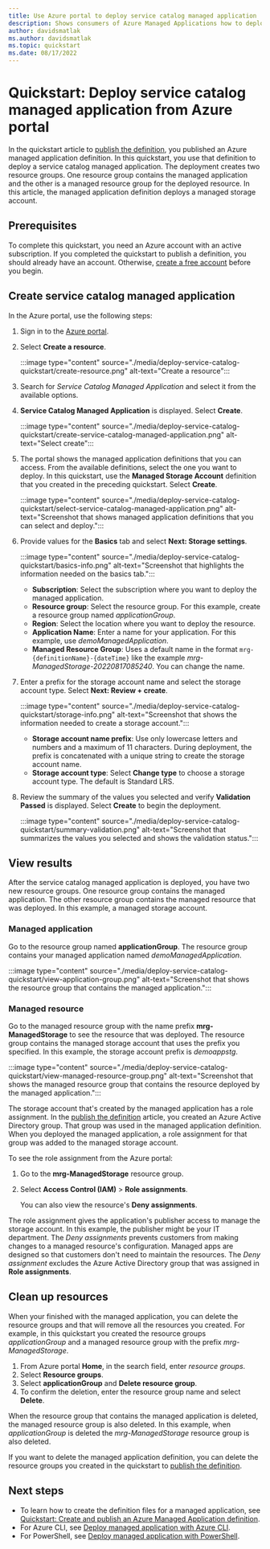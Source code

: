 ```yaml
---
title: Use Azure portal to deploy service catalog managed application
description: Shows consumers of Azure Managed Applications how to deploy a service catalog managed application from the Azure portal.
author: davidsmatlak
ms.author: davidsmatlak
ms.topic: quickstart
ms.date: 08/17/2022
---
```


# Quickstart: Deploy service catalog managed application from Azure portal

In the quickstart article to [publish the definition](publish-service-catalog-app.md), you published an Azure managed application definition. In this quickstart, you use that definition to deploy a service catalog managed application. The deployment creates two resource groups. One resource group contains the managed application and the other is a managed resource group for the deployed resource. In this article, the managed application definition deploys a managed storage account.

## Prerequisites

To complete this quickstart, you need an Azure account with an active subscription. If you completed the quickstart to publish a definition, you should already have an account. Otherwise, [create a free account](https://azure.microsoft.com/free/) before you begin.

## Create service catalog managed application

In the Azure portal, use the following steps:

1. Sign in to the [Azure portal](https://portal.azure.com).
1. Select **Create a resource**.

   :::image type="content" source="./media/deploy-service-catalog-quickstart/create-resource.png" alt-text="Create a resource":::

1. Search for _Service Catalog Managed Application_ and select it from the available options.

1. **Service Catalog Managed Application** is displayed. Select **Create**.

   :::image type="content" source="./media/deploy-service-catalog-quickstart/create-service-catalog-managed-application.png" alt-text="Select create":::

1. The portal shows the managed application definitions that you can access. From the available definitions, select the one you want to deploy. In this quickstart, use the **Managed Storage Account** definition that you created in the preceding quickstart. Select **Create**.

   :::image type="content" source="./media/deploy-service-catalog-quickstart/select-service-catalog-managed-application.png" alt-text="Screenshot that shows managed application definitions that you can select and deploy.":::

1. Provide values for the **Basics** tab and select **Next: Storage settings**.

   :::image type="content" source="./media/deploy-service-catalog-quickstart/basics-info.png" alt-text="Screenshot that highlights the information needed on the basics tab.":::

   - **Subscription**: Select the subscription where you want to deploy the managed application.
   - **Resource group**: Select the resource group. For this example, create a resource group named _applicationGroup_.
   - **Region**: Select the location where you want to deploy the resource.
   - **Application Name**: Enter a name for your application. For this example, use _demoManagedApplication_.
   - **Managed Resource Group**: Uses a default name in the format `mrg-{definitionName}-{dateTime}` like the example _mrg-ManagedStorage-20220817085240_. You can change the name.

1. Enter a prefix for the storage account name and select the storage account type. Select **Next: Review + create**.

   :::image type="content" source="./media/deploy-service-catalog-quickstart/storage-info.png" alt-text="Screenshot that shows the information needed to create a storage account.":::

   - **Storage account name prefix**: Use only lowercase letters and numbers and a maximum of 11 characters. During deployment, the prefix is concatenated with a unique string to create the storage account name.
   - **Storage account type**: Select **Change type** to choose a storage account type. The default is Standard LRS.

1. Review the summary of the values you selected and verify **Validation Passed** is displayed. Select **Create** to begin the deployment.

   :::image type="content" source="./media/deploy-service-catalog-quickstart/summary-validation.png" alt-text="Screenshot that summarizes the values you selected and shows the validation status.":::

## View results

After the service catalog managed application is deployed, you have two new resource groups. One resource group contains the managed application. The other resource group contains the managed resource that was deployed. In this example, a managed storage account.

### Managed application

Go to the resource group named **applicationGroup**. The resource group contains your managed application named _demoManagedApplication_.

   :::image type="content" source="./media/deploy-service-catalog-quickstart/view-application-group.png" alt-text="Screenshot that shows the resource group that contains the managed application.":::

### Managed resource

Go to the managed resource group with the name prefix **mrg-ManagedStorage** to see the resource that was deployed. The resource group contains the managed storage account that uses the prefix you specified. In this example, the storage account prefix is _demoappstg_.

   :::image type="content" source="./media/deploy-service-catalog-quickstart/view-managed-resource-group.png" alt-text="Screenshot that shows the managed resource group that contains the resource deployed by the managed application.":::

The storage account that's created by the managed application has a role assignment. In the [publish the definition](publish-service-catalog-app.md#create-an-azure-active-directory-user-group-or-application) article, you created an Azure Active Directory group. That group was used in the managed application definition. When you deployed the managed application, a role assignment for that group was added to the managed storage account.

To see the role assignment from the Azure portal:

1. Go to the **mrg-ManagedStorage** resource group.
1. Select **Access Control (IAM)** > **Role assignments**.

   You can also view the resource's **Deny assignments**.

The role assignment gives the application's publisher access to manage the storage account. In this example, the publisher might be your IT department. The _Deny assignments_ prevents customers from making changes to a managed resource's configuration. Managed apps are designed so that customers don't need to maintain the resources. The _Deny assignment_ excludes the Azure Active Directory group that was assigned in **Role assignments**.

## Clean up resources

When your finished with the managed application, you can delete the resource groups and that will remove all the resources you created. For example, in this quickstart you created the resource groups _applicationGroup_ and a managed resource group with the prefix _mrg-ManagedStorage_.

1. From Azure portal **Home**, in the search field, enter _resource groups_.
1. Select **Resource groups**.
1. Select **applicationGroup** and **Delete resource group**.
1. To confirm the deletion, enter the resource group name and select **Delete**.

When the resource group that contains the managed application is deleted, the managed resource group is also deleted. In this example, when _applicationGroup_ is deleted the  _mrg-ManagedStorage_ resource group is also deleted.

If you want to delete the managed application definition, you can delete the resource groups you created in the quickstart to [publish the definition](publish-service-catalog-app.md).

## Next steps

- To learn how to create the definition files for a managed application, see [Quickstart: Create and publish an Azure Managed Application definition](publish-service-catalog-app.md).
- For Azure CLI, see [Deploy managed application with Azure CLI](./scripts/managed-application-cli-sample-create-application.md).
- For PowerShell, see [Deploy managed application with PowerShell](./scripts/managed-application-poweshell-sample-create-application.md).
